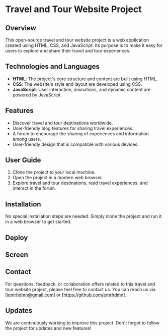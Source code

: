 # Travel and Tour Website Project

## Overview

This open-source travel and tour website project is a web application created using HTML, CSS, and JavaScript. Its purpose is to make it easy for users to explore and share their travel and tour experiences.

## Technologies and Languages

- **HTML**: The project's core structure and content are built using HTML.
- **CSS**: The website's style and layout are developed using CSS.
- **JavaScript**: User interaction, animations, and dynamic content are powered by JavaScript.

## Features

- Discover travel and tour destinations worldwide.
- User-friendly blog features for sharing travel experiences.
- A forum to encourage the sharing of experiences and information among users.
- User-friendly design that is compatible with various devices.

## User Guide

1. Clone the project to your local machine.
2. Open the project in a modern web browser.
3. Explore travel and tour destinations, read travel experiences, and interact in the forum.

## Installation

No special installation steps are needed. Simply clone the project and run it in a web browser to get started.

## Deploy


## Screen



## Contact

For questions, feedback, or collaboration offers related to this travel and tour website project, please feel free to contact us. You can reach us via [iemrhdmn@gmail.com] or [https://github.com/emrhdmn].

## Updates

We are continuously working to improve this project. Don't forget to follow the project for updates and new features!
